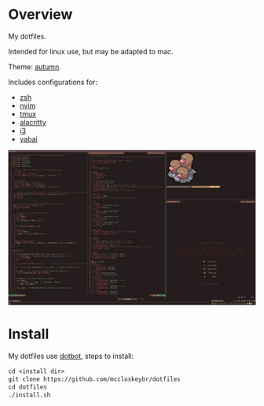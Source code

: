 # Overview

My dotfiles.

Intended for linux use, but may be adapted to mac.

Theme: [autumn](https://github.com/mccloskeybr/autumn-nvim).

Includes configurations for:

*   [zsh](https://github.com/zsh-users/zsh)
*   [nvim](https://github.com/neovim/neovim)
*   [tmux](https://github.com/tmux/tmux)
*   [alacritty](https://github.com/alacritty/alacritty)
*   [i3](https://github.com/i3/i3)
*   [yabai](https://github.com/koekeishiya/yabai)

![example](/screenshot.png)

# Install

My dotfiles use [dotbot](https://github.com/anishathalye/dotbot), steps to install:

```
cd <install dir>
git clone https://github.com/mccloskeybr/dotfiles
cd dotfiles
./install.sh
```
